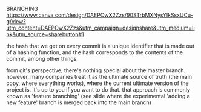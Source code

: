 BRANCHING
https://www.canva.com/design/DAEPOwX2Zzs/90STrbMXNysYIkSsxUCu-g/view?utm_content=DAEPOwX2Zzs&utm_campaign=designshare&utm_medium=link&utm_source=sharebutton#1

the hash that we get on every commit is a unique identifier that is made out of a hashing function, and the hash corresponds to the contents of the commit, among other things.

from git's perspective, there's nothing special about the master branch. however, many companies treat it as the ultimate source of truth (the main copy, where everything works), where the current ultimate version of the project is. it's up to you if you want to do that. that approach is commonly known as 'feature branching' (see slide where the experimental 'adding a new feature' branch is merged back into the main branch)
